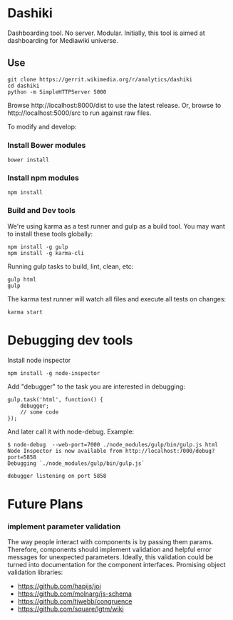 # Dashiki

Dashboarding tool.  No server.  Modular.
Initially, this tool is aimed at dashboarding for Mediawiki universe.

## Use

```
git clone https://gerrit.wikimedia.org/r/analytics/dashiki
cd dashiki
python -m SimpleHTTPServer 5000
```

Browse http://localhost:8000/dist to use the latest release.
Or, browse to http://localhost:5000/src to run against raw files.

To modify and develop:

### Install Bower modules
`bower install`

### Install npm modules
`npm install`

### Build and Dev tools

We're using karma as a test runner and gulp as a build tool.  You may want to
install these tools globally:

```
npm install -g gulp
npm install -g karma-cli
```

Running gulp tasks to build, lint, clean, etc:
```
gulp html
gulp
```

The karma test runner will watch all files and execute all tests on changes:
```
karma start
```

# Debugging dev tools
Install node inspector

```
npm install -g node-inspector
```

Add "debugger" to the task you are interested in debugging:

```
gulp.task('html', function() {
    debugger;
    // some code
});
```

And later call it with node-debug. Example:

```
$ node-debug  --web-port=7000 ./node_modules/gulp/bin/gulp.js html
Node Inspector is now available from http://localhost:7000/debug?port=5858
Debugging `./node_modules/gulp/bin/gulp.js`

debugger listening on port 5858
```


# Future Plans

### implement parameter validation

The way people interact with components is by passing them params.  Therefore, components should implement validation and helpful error messages for unexpected parameters.  Ideally, this validation could be turned into documentation for the component interfaces.  Promising object validation libraries:

* https://github.com/hapijs/joi
* https://github.com/molnarg/js-schema
* https://github.com/tjwebb/congruence
* https://github.com/square/lgtm/wiki
